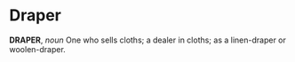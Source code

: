 # Draper

**DRAPER**, _noun_ One who sells cloths; a dealer in cloths; as a linen-draper or woolen-draper.